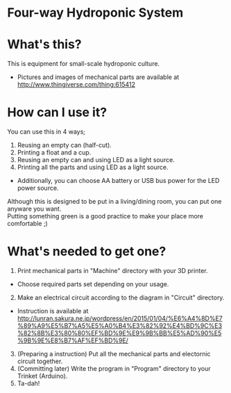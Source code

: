 Four-way Hydroponic System
=======================

# What's this?
This is equipment for small-scale hydroponic culture.

- Pictures and images of mechanical parts are available at http://www.thingiverse.com/thing:615412

# How can I use it?
You can use this in 4 ways;

1. Reusing an empty can (half-cut).
2. Printing a float and a cup.
3. Reusing an empty can and using LED as a light source.
4. Printing all the parts and using LED as a light source.

- Additionally, you can choose AA battery or USB bus power for the LED power source.

Although this is designed to be put in a living/dining room, you can put one anyware you want.  
Putting something green is a good practice to make your place more comfortable ;)

# What's needed to get one?
1. Print mechanical parts in "Machine" directory with your 3D printer.
  - Choose required parts set depending on your usage.
2. Make an electrical circuit according to the diagram in "Circuit" directory.
  - Instruction is available at http://lunran.sakura.ne.jp/wordpress/en/2015/01/04/%E6%A4%8D%E7%89%A9%E5%B7%A5%E5%A0%B4%E3%82%92%E4%BD%9C%E3%82%8B%E3%80%80%EF%BD%9E%E9%9B%BB%E5%AD%90%E5%9B%9E%E8%B7%AF%EF%BD%9E/
3. (Preparing a instruction) Put all the mechanical parts and electornic circuit together.
4. (Committing later) Write the program in "Program" directory to your Trinket (Arduino).
5. Ta-dah!
